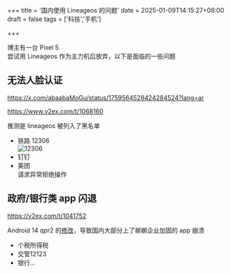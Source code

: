 +++
title = '国内使用 Lineageos 的问题'
date = 2025-01-09T14:15:27+08:00
draft = false
tags = ['科技','手机']

+++

博主有一台 Pixel 5  
尝试用 Lineageos 作为主力机后放弃，以下是面临的一些问题

## 无法人脸认证

https://x.com/abaabaMoGu/status/1759564528424284524?lang=ar

https://www.v2ex.com/t/1068160

推测是 lineageos 被列入了黑名单

- 铁路 12306  
  ![12306](https://pan.bluempty.com/d/Public/Blog/lineageos-china/12306.webp?width=60)
- 钉钉
- 美团  
  请求异常拒绝操作

## 政府/银行类 app 闪退

https://v2ex.com/t/1041752

Android 14 qpr2 的[修改](https://github.com/crdroidandroid/android_art/commit/f6d02cf544f1bdb8cb0ae90603fbcc2b9f5b3c47)，导致国内大部分上了梆梆企业加固的 app 崩溃

- 个税所得税
- 交管12123
- 银行...
